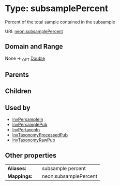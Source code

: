 
# Type: subsamplePercent


Percent of the total sample contained in the subsample

URI: [neon:subsamplePercent](https://data.neonscience.org/subsamplePercent)


## Domain and Range

None ->  <sub>OPT</sub> [Double](types/Double.md)

## Parents


## Children


## Used by

 * [InvPersampleIn](InvPersampleIn.md)
 * [InvPersamplePub](InvPersamplePub.md)
 * [InvPertaxonIn](InvPertaxonIn.md)
 * [InvTaxonomyProcessedPub](InvTaxonomyProcessedPub.md)
 * [InvTaxonomyRawPub](InvTaxonomyRawPub.md)

## Other properties

|  |  |  |
| --- | --- | --- |
| **Aliases:** | | subsample percent |
| **Mappings:** | | neon:subsamplePercent |

